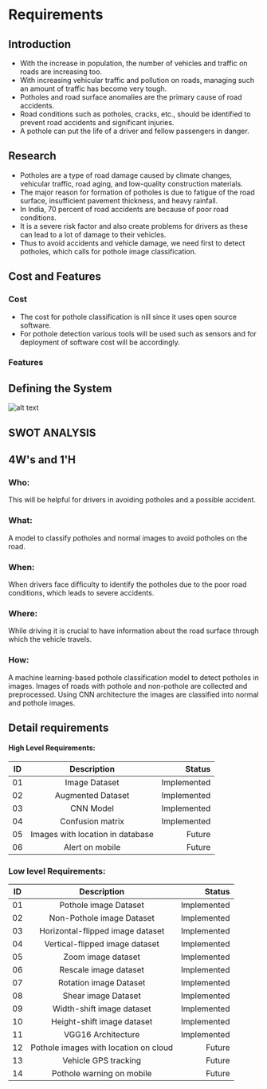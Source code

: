 # Requirements
## Introduction
- With the increase in population, the number of vehicles and traffic on roads are increasing too.
- With increasing vehicular traffic and pollution on roads, managing such an amount of traffic has become very tough.
- Potholes and road surface anomalies are the primary cause of road accidents.
- Road conditions such as potholes, cracks, etc., should be identified to prevent road accidents and significant injuries.
- A pothole can put the life of a driver and fellow passengers in danger.

## Research

- Potholes are a type of road damage caused by climate changes, vehicular traffic, road aging, and low-quality construction materials.
- The major reason for formation of potholes is due to fatigue of the road surface, insufficient pavement thickness, and heavy rainfall.
- In India, 70 percent of road accidents are because of poor road conditions.
- It is a severe risk factor and also create problems for drivers as these can lead to a lot of damage to their vehicles.
- Thus to avoid accidents and vehicle damage, we need first to detect potholes, which calls for pothole image classification.

## Cost and Features

### Cost
- The cost for pothole classification is nill since it uses open source software.
- For pothole detection various tools will be used such as sensors and for deployment of software cost will be accordingly.
### Features

## Defining the System
![alt text](https://github.com/[username]/[reponame]/blob/[branch]/image.jpg?raw=true)

## SWOT ANALYSIS

## 4W's and 1'H
### Who:
This will be helpful for drivers in avoiding potholes and a possible accident.  
### What:
A model to classify potholes and normal images to avoid potholes on the road.
### When:
When drivers face difficulty to identify the potholes due to the poor road conditions, which leads to severe accidents.
### Where:
While driving it is crucial to have information about the road surface through which the vehicle travels.
### How:
A machine learning-based pothole classification model to detect potholes in images. Images of roads with pothole and non-pothole are collected and preprocessed. Using CNN architecture the images are classified into normal and pothole images.

## Detail requirements
#### High Level Requirements:
| ID        | Description           | Status   |
| ------------- |:-------------:| -----:|
| 01    | Image Dataset | Implemented |
| 02    | Augmented Dataset |   Implemented |
| 03    | CNN Model      |    Implemented |
| 04    | Confusion matrix | Implemented |
| 05    | Images with location in database      |   Future |
| 06    | Alert on mobile      |    Future |
### Low level Requirements:
| ID        | Description           | Status   |
| ------------- |:-------------:| -----:|
| 01    | Pothole image Dataset | Implemented |
| 02    | Non-Pothole image Dataset |   Implemented |
| 03    | Horizontal-flipped image dataset      |    Implemented |
| 04    | Vertical-flipped image dataset  | Implemented |
| 05    | Zoom image dataset      |   Implemented |
| 06    | Rescale image dataset      |    Implemented |
| 07    | Rotation image Dataset | Implemented |
| 08    | Shear image Dataset |   Implemented |
| 09    | Width-shift image dataset      |    Implemented |
| 10    | Height-shift image dataset  | Implemented |
| 11    | VGG16 Architecture       |   Implemented |
| 12    | Pothole images with location on cloud     |    Future |
| 13    | Vehicle GPS tracking      |   Future |
| 14    | Pothole warning on mobile      |    Future |

